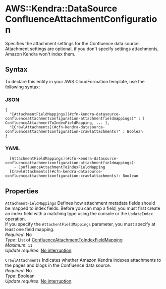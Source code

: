 # AWS::Kendra::DataSource ConfluenceAttachmentConfiguration<a name="aws-properties-kendra-datasource-confluenceattachmentconfiguration"></a>

Specifies the attachment settings for the Confluence data source\. Attachment settings are optional, if you don't specify settings attachments, Amazon Kendra won't index them\.

## Syntax<a name="aws-properties-kendra-datasource-confluenceattachmentconfiguration-syntax"></a>

To declare this entity in your AWS CloudFormation template, use the following syntax:

### JSON<a name="aws-properties-kendra-datasource-confluenceattachmentconfiguration-syntax.json"></a>

```
{
  "[AttachmentFieldMappings](#cfn-kendra-datasource-confluenceattachmentconfiguration-attachmentfieldmappings)" : [ ConfluenceAttachmentToIndexFieldMapping, ... ],
  "[CrawlAttachments](#cfn-kendra-datasource-confluenceattachmentconfiguration-crawlattachments)" : Boolean
}
```

### YAML<a name="aws-properties-kendra-datasource-confluenceattachmentconfiguration-syntax.yaml"></a>

```
  [AttachmentFieldMappings](#cfn-kendra-datasource-confluenceattachmentconfiguration-attachmentfieldmappings): 
    - ConfluenceAttachmentToIndexFieldMapping
  [CrawlAttachments](#cfn-kendra-datasource-confluenceattachmentconfiguration-crawlattachments): Boolean
```

## Properties<a name="aws-properties-kendra-datasource-confluenceattachmentconfiguration-properties"></a>

`AttachmentFieldMappings`  <a name="cfn-kendra-datasource-confluenceattachmentconfiguration-attachmentfieldmappings"></a>
Defines how attachment metadata fields should be mapped to index fields\. Before you can map a field, you must first create an index field with a matching type using the console or the `UpdateIndex` operation\.  
If you specify the `AttachentFieldMappings` parameter, you must specify at least one field mapping\.  
*Required*: No  
*Type*: List of [ConfluenceAttachmentToIndexFieldMapping](aws-properties-kendra-datasource-confluenceattachmenttoindexfieldmapping.md)  
*Maximum*: `11`  
*Update requires*: [No interruption](https://docs.aws.amazon.com/AWSCloudFormation/latest/UserGuide/using-cfn-updating-stacks-update-behaviors.html#update-no-interrupt)

`CrawlAttachments`  <a name="cfn-kendra-datasource-confluenceattachmentconfiguration-crawlattachments"></a>
Indicates whether Amazon Kendra indexes attachments to the pages and blogs in the Confluence data source\.   
*Required*: No  
*Type*: Boolean  
*Update requires*: [No interruption](https://docs.aws.amazon.com/AWSCloudFormation/latest/UserGuide/using-cfn-updating-stacks-update-behaviors.html#update-no-interrupt)